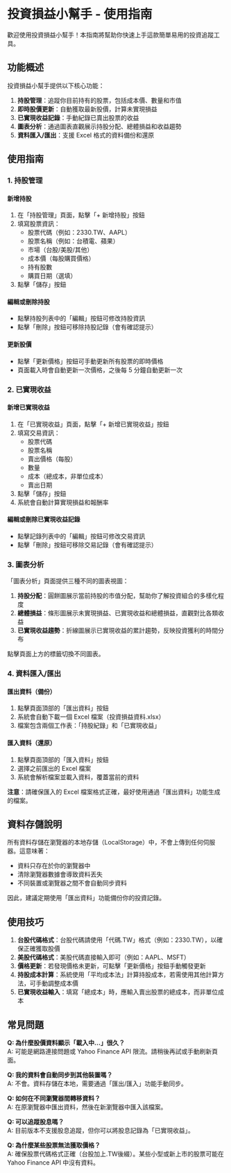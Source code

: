# 投資損益小幫手 - 使用指南

歡迎使用投資損益小幫手！本指南將幫助你快速上手這款簡單易用的投資追蹤工具。

## 功能概述

投資損益小幫手提供以下核心功能：

1. **持股管理**：追蹤你目前持有的股票，包括成本價、數量和市值
2. **即時股價更新**：自動獲取最新股價，計算未實現損益
3. **已實現收益記錄**：手動紀錄已賣出股票的收益
4. **圖表分析**：通過圖表直觀展示持股分配、總體損益和收益趨勢
5. **資料匯入/匯出**：支援 Excel 格式的資料備份和還原

## 使用指南

### 1. 持股管理

#### 新增持股

1. 在「持股管理」頁面，點擊「+ 新增持股」按鈕
2. 填寫股票資訊：
   - 股票代碼（例如：2330.TW、AAPL）
   - 股票名稱（例如：台積電、蘋果）
   - 市場（台股/美股/其他）
   - 成本價（每股購買價格）
   - 持有股數
   - 購買日期（選填）
3. 點擊「儲存」按鈕

#### 編輯或刪除持股

- 點擊持股列表中的「編輯」按鈕可修改持股資訊
- 點擊「刪除」按鈕可移除持股記錄（會有確認提示）

#### 更新股價

- 點擊「更新價格」按鈕可手動更新所有股票的即時價格
- 頁面載入時會自動更新一次價格，之後每 5 分鐘自動更新一次

### 2. 已實現收益

#### 新增已實現收益

1. 在「已實現收益」頁面，點擊「+ 新增已實現收益」按鈕
2. 填寫交易資訊：
   - 股票代碼
   - 股票名稱
   - 賣出價格（每股）
   - 數量
   - 成本（總成本，非單位成本）
   - 賣出日期
3. 點擊「儲存」按鈕
4. 系統會自動計算實現損益和報酬率

#### 編輯或刪除已實現收益記錄

- 點擊記錄列表中的「編輯」按鈕可修改交易資訊
- 點擊「刪除」按鈕可移除交易記錄（會有確認提示）

### 3. 圖表分析

「圖表分析」頁面提供三種不同的圖表視圖：

1. **持股分配**：圓餅圖展示當前持股的市值分配，幫助你了解投資組合的多樣化程度
2. **總體損益**：條形圖展示未實現損益、已實現收益和總體損益，直觀對比各類收益
3. **已實現收益趨勢**：折線圖展示已實現收益的累計趨勢，反映投資獲利的時間分布

點擊頁面上方的標籤切換不同圖表。

### 4. 資料匯入/匯出

#### 匯出資料（備份）

1. 點擊頁面頂部的「匯出資料」按鈕
2. 系統會自動下載一個 Excel 檔案（投資損益資料.xlsx）
3. 檔案包含兩個工作表：「持股紀錄」和「已實現收益」

#### 匯入資料（還原）

1. 點擊頁面頂部的「匯入資料」按鈕
2. 選擇之前匯出的 Excel 檔案
3. 系統會解析檔案並載入資料，覆蓋當前的資料

**注意**：請確保匯入的 Excel 檔案格式正確，最好使用通過「匯出資料」功能生成的檔案。

## 資料存儲說明

所有資料存儲在瀏覽器的本地存儲（LocalStorage）中，不會上傳到任何伺服器。這意味著：

- 資料只存在於你的瀏覽器中
- 清除瀏覽器數據會導致資料丟失
- 不同裝置或瀏覽器之間不會自動同步資料

因此，建議定期使用「匯出資料」功能備份你的投資記錄。

## 使用技巧

1. **台股代碼格式**：台股代碼請使用「代碼.TW」格式（例如：2330.TW），以確保正確獲取股價
2. **美股代碼格式**：美股代碼直接輸入即可（例如：AAPL、MSFT）
3. **價格更新**：若發現價格未更新，可點擊「更新價格」按鈕手動觸發更新
4. **持股成本計算**：系統使用「平均成本法」計算持股成本，若需使用其他計算方法，可手動調整成本價
5. **已實現收益輸入**：填寫「總成本」時，應輸入賣出股票的總成本，而非單位成本

## 常見問題

**Q: 為什麼股價資料顯示「載入中...」很久？**  
A: 可能是網路連接問題或 Yahoo Finance API 限流。請稍後再試或手動刷新頁面。

**Q: 我的資料會自動同步到其他裝置嗎？**  
A: 不會。資料存儲在本地，需要通過「匯出/匯入」功能手動同步。

**Q: 如何在不同瀏覽器間轉移資料？**  
A: 在原瀏覽器中匯出資料，然後在新瀏覽器中匯入該檔案。

**Q: 可以追蹤股息嗎？**  
A: 目前版本不支援股息追蹤，但你可以將股息記錄為「已實現收益」。

**Q: 為什麼某些股票無法獲取價格？**  
A: 確保股票代碼格式正確（台股加上.TW後綴）。某些小型或新上市的股票可能在 Yahoo Finance API 中沒有資料。 